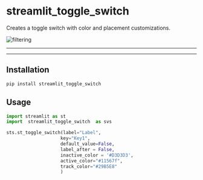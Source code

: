 # streamlit_toggle_switch

Creates a toggle switch with color and placement customizations. 

![filtering](https://github.com/sqlinsights/streamlit-vertical-slider/blob/main/sample.gif?raw=true)

---


---
## Installation
```shell
pip install streamlit_toggle_switch
```
## Usage

```python
import streamlit as st
import  streamlit_toggle_switch  as svs

sts.st_toggle_switch(label="Label", 
                    key="Key1", 
                    default_value=False, 
                    label_after = False, 
                    inactive_color = '#D3D3D3', 
                    active_color="#11567f", 
                    track_color="#29B5E8"
                    )
```